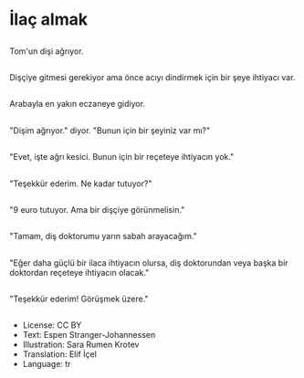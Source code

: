 # İlaç almak

##
Tom'un dişi ağrıyor.

##
Dişçiye gitmesi gerekiyor ama önce acıyı dindirmek için bir şeye ihtiyacı var.

##
Arabayla en yakın eczaneye gidiyor.

##
"Dişim ağrıyor." diyor. "Bunun için bir şeyiniz var mı?"

##
"Evet, işte ağrı kesici. Bunun için bir reçeteye ihtiyacın yok."

##
"Teşekkür ederim. Ne kadar tutuyor?"

##
"9 euro tutuyor. Ama bir dişçiye görünmelisin."

##
"Tamam, diş doktorumu yarın sabah arayacağım."

##
"Eğer daha güçlü bir ilaca ihtiyacın olursa, diş doktorundan veya başka bir doktordan reçeteye ihtiyacın olacak."

##
"Teşekkür ederim! Görüşmek üzere."

##
* License: CC BY
* Text: Espen Stranger-Johannessen
* Illustration: Sara Rumen Krotev
* Translation: Elif İçel
* Language: tr
